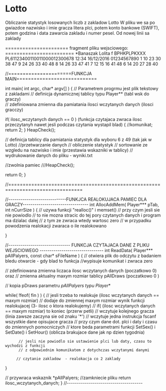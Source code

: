 # Lotto

Obliczanie statystyk losowanych liczb z zakladow Lotto
W pliku we sa po gwiazdce nazwisko i imie gracza litera plci,
potem konto bankowe (SWIFT), potem godzina i data zawarcia zakladu i numer pesel.
Od nowej linii sa zaklady


====================== fragment pliku wejsciowego:  ========================
*Banaszak   Lolita  f    BPHKPLPKXXX   PL61123400110011000012300678  12:34   16/12/2016 01234567890
 1 10 23 30 38  47 
 9 24 26 33 40  48 
 8 14 26 33 47  41 
 7 12 15 16 41  48
 6 14 20 27 28  40 
 
 
 //======================FUNKCJA MAIN============================
 
int main( int argc, char* argv[] )
{
  // Parametrem progrmu jest plik tekstowy z zakladami
  // definicja dynamicznej tablicy typu Player** (tabl wsk do graczy)  
  // zdefiniowana zmienna dla pamiatania ilosci wczytanych danych (ilosci gracczy)

  if( ilosc_wczytanych danych == 0  ) (funkcja czytajaca zwraca ilosc przeczytanyh nawet jesli podczas czytania wystapil blad)
  { //komunikat;
    return 2;
  }
  HeapCheck(); 

// definicja tablicy dla pamiatania statystyk dla wyboru 6 z 49                 (tak jak w Lotto)
  //przetwarzanie danych
       // obliczenie statystyk 
       // sortowanie ze wzgledu na nazwisko i imie (przestawia wskazniki w tablicy)
  // wydrukowanie danych do pliku - wyniki.txt
  
  //zwolnia pamiec
  ///HeapCheck(); 

  return 0;
}

//================================================================================




//-----------------------------FUNKJCA REALOKUJACA PAMIEC DLA GRACZY---------------------------------
int AllocAddMem( Player*** pTab, int nCurrSize )
{
  // uzywa funkcji "realloc()" i memset()
  // przy czym jesli sie nie powiodlo
  // to nie mozna stracic do tej pory czytanych danych i program ma dzialac dalej
  // z tym ze zwraca wtedy wartosc zero
  // w przypadku powodzenia realokacji zwaraca o ile realokowano

}


//------------------------------- FUNKCJA CZYTAJACA DANE Z PLIKU WEJSCIOWEGO --------------------------------
int ReadData( Player*** pAllPalyers, const char* sFileName )
{
// otwiera plik do odczytu z badaniem bledu otwarcie - gdy blad to funkcja 
  //wypisuje komunikat i zwraca zero

  // zdefiniowana zmienna liczaca ilosc wczytanych danych (poczatkowo 0) oraz 
  // zmienna aktualny maxym rozmiar tablicy pAllDraws (poczatkowo 0 )
  
  // kopia pDraws parametru *pAllPalyers  typu Player**

  while( !feof( fin ) )
  {
    // jesli trzeba to realokuje  (ilosc wczytanych danych == maxym rozmiar) 
            // dodaje do zmiennej maxym rozmiar wynik funkcji realokujacej (3- ilosc o ktora realokujemy)
            // if( (ilosc wczytanych danych == maxym rozmiar)  to koniec (przerw petli)
    // wczytuje kolejnego gracza (linia zawsze zaczyna sie od znaku '*')
          // wczytuje jedna instrukcja fscanf wszystkie dane opisujace gracza
          // przy czym dane dot. plci i daty i czasu do zmiennych pomocniczych
          // ktore beda parametrami funkcji SetSex() i SetDate() i SetHour() 
            (oblicza brakujace dane jak np dzien tygodnia)
          
          // jesli nie powiodlo sie ustawienie plci lub daty, czasu to wychodzi z funkcji
          // z odpowiednim komunikatem z dotychczas wczytanymi danymi
    
         // czytanie zakladow  - realokacja co 2 zaklady
  }  

  // przywraca wskaznik *pAllPalyers;
  //zamkniecie pliku
  return ilosc_wczytanych_danych;
}
//--------------------------------------
